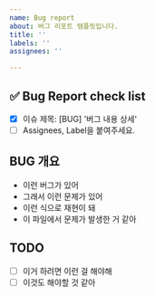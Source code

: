 ```yaml
---
name: Bug report
about: 버그 리포트 템플릿입니다.
title: ''
labels: ''
assignees: ''

---
```


<!-- ---
name: Bug Report Template
about: 버그 리포트 템플릿입니다.
title: [BUG] 버그 내용 상세
labels: bug
assignees: ''
--- -->

<!-- 하나씩 확인 후 체크박스에 표시해주세요. -->

## ✅ Bug Report check list

- [x] 이슈 제목: [BUG] '버그 내용 상세'
- [ ] Assignees, Label을 붙여주세요.

## BUG 개요

- 이런 버그가 있어
- 그래서 이런 문제가 있어
- 이런 식으로 재현이 돼
- 이 파일에서 문제가 발생한 거 같아

## TODO

- [ ] 이거 하려면 이런 걸 해야해
- [ ] 이것도 해야할 것 같아
